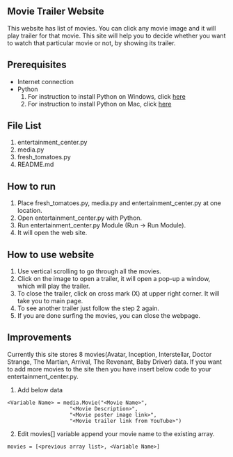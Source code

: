 ## Movie Trailer Website

This website has list of movies. You can click any movie image and it will play trailer for that movie.
This site will help you to decide whether you want to watch that particular movie or not, by showing its trailer.

## Prerequisites

- Internet connection
- Python
  1. For instruction to install Python on Windows, click [here](https://www.python.org/downloads/windows/)
  2. For instruction to install Python on Mac, click [here](https://www.python.org/downloads/mac-osx/)
  
## File List
1. entertainment_center.py
2. media.py
3. fresh_tomatoes.py
4. README.md
  
## How to run

1. Place fresh_tomatoes.py, media.py and entertainment_center.py at one location.
2. Open entertainment_center.py with Python.
3. Run entertainment_center.py Module (Run -> Run Module).
4. It will open the web site.

## How to use website

1. Use vertical scrolling to go through all the movies.
2. Click on the image to open a trailer, it will open a pop-up a window, which will play the trailer.
3. To close the trailer, click on cross mark (X) at upper right corner. It will take you to main page.
4. To see another trailer just follow the step 2 again.
5. If you are done surfing the movies, you can close the webpage.

## Improvements
 Currently this site stores 8 movies(Avatar, Inception, Interstellar, Doctor Strange, The Martian, Arrival, The Revenant, Baby Driver) data.
 If you want to add more movies to the site then you have insert below code to your entertainment_center.py.
 
 1. Add below data
 ```
 <Variable Name> = media.Movie("<Movie Name>",
                     "<Movie Description>",
                     "<Movie poster image link>",
                     "<Movie trailer link from YouTube>")
 ```

2. Edit movies[] variable
  append your movie name to the existing array.
  
  `movies = [<previous array list>, <Variable Name>]`
